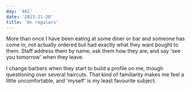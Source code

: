```yaml
---
day: '461'
date: '2023-11-20'
title: 'On regulars'
---
```


More than once I have been eating at some diner or bar and someone has come in, not actually ordered but had exactly what they want bought to them. Staff address them by name, ask them how they are, and say 'see you tomorrow' when they leave.

I change barbers when they start to build a profile on me, though questioning over several haircuts. That kind of familiarity makes me feel a little uncomfortable, and 'myself' is my least favourite subject.
